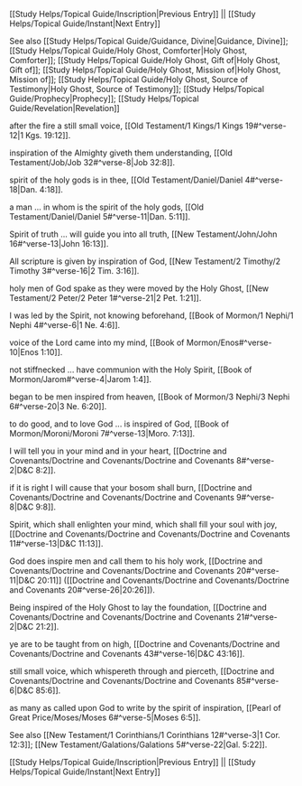 [[Study Helps/Topical Guide/Inscription|Previous Entry]]  ||  [[Study Helps/Topical Guide/Instant|Next Entry]]

 See also [[Study Helps/Topical Guide/Guidance, Divine|Guidance, Divine]]; [[Study Helps/Topical Guide/Holy Ghost, Comforter|Holy Ghost, Comforter]]; [[Study Helps/Topical Guide/Holy Ghost, Gift of|Holy Ghost, Gift of]]; [[Study Helps/Topical Guide/Holy Ghost, Mission of|Holy Ghost, Mission of]]; [[Study Helps/Topical Guide/Holy Ghost, Source of Testimony|Holy Ghost, Source of Testimony]]; [[Study Helps/Topical Guide/Prophecy|Prophecy]]; [[Study Helps/Topical Guide/Revelation|Revelation]]

 after the fire a still small voice, [[Old Testament/1 Kings/1 Kings 19#^verse-12|1 Kgs. 19:12]].

 inspiration of the Almighty giveth them understanding, [[Old Testament/Job/Job 32#^verse-8|Job 32:8]].

 spirit of the holy gods is in thee, [[Old Testament/Daniel/Daniel 4#^verse-18|Dan. 4:18]].

 a man ... in whom is the spirit of the holy gods, [[Old Testament/Daniel/Daniel 5#^verse-11|Dan. 5:11]].

 Spirit of truth ... will guide you into all truth, [[New Testament/John/John 16#^verse-13|John 16:13]].

 All scripture is given by inspiration of God, [[New Testament/2 Timothy/2 Timothy 3#^verse-16|2 Tim. 3:16]].

 holy men of God spake as they were moved by the Holy Ghost, [[New Testament/2 Peter/2 Peter 1#^verse-21|2 Pet. 1:21]].

 I was led by the Spirit, not knowing beforehand, [[Book of Mormon/1 Nephi/1 Nephi 4#^verse-6|1 Ne. 4:6]].

 voice of the Lord came into my mind, [[Book of Mormon/Enos#^verse-10|Enos 1:10]].

 not stiffnecked ... have communion with the Holy Spirit, [[Book of Mormon/Jarom#^verse-4|Jarom 1:4]].

 began to be men inspired from heaven, [[Book of Mormon/3 Nephi/3 Nephi 6#^verse-20|3 Ne. 6:20]].

 to do good, and to love God ... is inspired of God, [[Book of Mormon/Moroni/Moroni 7#^verse-13|Moro. 7:13]].

 I will tell you in your mind and in your heart, [[Doctrine and Covenants/Doctrine and Covenants/Doctrine and Covenants 8#^verse-2|D&C 8:2]].

 if it is right I will cause that your bosom shall burn, [[Doctrine and Covenants/Doctrine and Covenants/Doctrine and Covenants 9#^verse-8|D&C 9:8]].

 Spirit, which shall enlighten your mind, which shall fill your soul with joy, [[Doctrine and Covenants/Doctrine and Covenants/Doctrine and Covenants 11#^verse-13|D&C 11:13]].

 God does inspire men and call them to his holy work, [[Doctrine and Covenants/Doctrine and Covenants/Doctrine and Covenants 20#^verse-11|D&C 20:11]] ([[Doctrine and Covenants/Doctrine and Covenants/Doctrine and Covenants 20#^verse-26|20:26]]).

 Being inspired of the Holy Ghost to lay the foundation, [[Doctrine and Covenants/Doctrine and Covenants/Doctrine and Covenants 21#^verse-2|D&C 21:2]].

 ye are to be taught from on high, [[Doctrine and Covenants/Doctrine and Covenants/Doctrine and Covenants 43#^verse-16|D&C 43:16]].

 still small voice, which whispereth through and pierceth, [[Doctrine and Covenants/Doctrine and Covenants/Doctrine and Covenants 85#^verse-6|D&C 85:6]].

 as many as called upon God to write by the spirit of inspiration, [[Pearl of Great Price/Moses/Moses 6#^verse-5|Moses 6:5]].

 See also [[New Testament/1 Corinthians/1 Corinthians 12#^verse-3|1 Cor. 12:3]]; [[New Testament/Galations/Galations 5#^verse-22|Gal. 5:22]].

[[Study Helps/Topical Guide/Inscription|Previous Entry]]  ||  [[Study Helps/Topical Guide/Instant|Next Entry]]